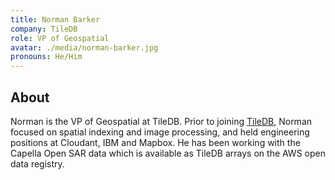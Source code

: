 ```yaml
---
title: Norman Barker
company: TileDB
role: VP of Geospatial
avatar: ./media/norman-barker.jpg
pronouns: He/Him
---
```

## About

Norman is the VP of Geospatial at TileDB. Prior to joining [TileDB](https://tiledb.com/), Norman focused on spatial indexing and image processing, and held engineering positions at Cloudant, IBM and Mapbox. He has been working with the Capella Open SAR data which is available as TileDB arrays on the AWS open data registry.